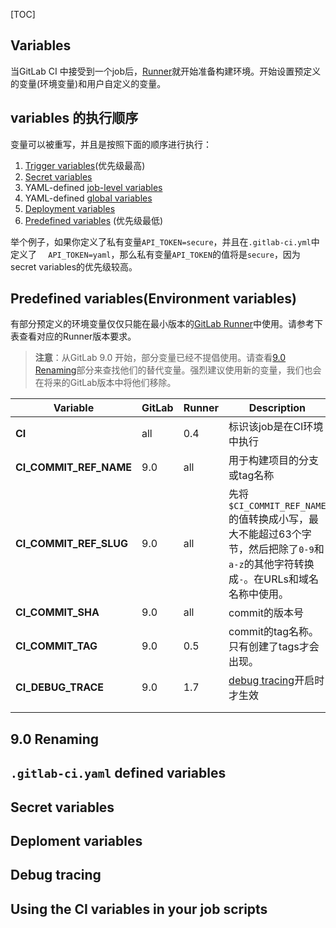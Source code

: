 [TOC]

## Variables

当GitLab CI 中接受到一个job后，[Runner](https://docs.gitlab.com/runner/)就开始准备构建环境。开始设置预定义的变量(环境变量)和用户自定义的变量。

## variables 的执行顺序

变量可以被重写，并且是按照下面的顺序进行执行：

1. [Trigger variables](https://docs.gitlab.com/ce/ci/triggers/README.html#pass-job-variables-to-a-trigger)(优先级最高)
2. [Secret variables](https://docs.gitlab.com/ce/ci/variables/README.html#secret-variables)
3. YAML-defined [job-level variables](https://docs.gitlab.com/ce/ci/yaml/README.html#job-variables)
4. YAML-defined [global variables](https://docs.gitlab.com/ce/ci/yaml/README.html#variables)
5. [Deployment variables](https://docs.gitlab.com/ce/ci/variables/README.html#deployment-variables)
6. [Predefined variables](https://docs.gitlab.com/ce/ci/variables/README.html#predefined-variables-environment-variables) (优先级最低)

举个例子，如果你定义了私有变量`API_TOKEN=secure`，并且在`.gitlab-ci.yml`中定义了 `  API_TOKEN=yaml`，那么私有变量`API_TOKEN`的值将是`secure`，因为secret variables的优先级较高。

## Predefined  variables(Environment variables)

有部分预定义的环境变量仅仅只能在最小版本的[GitLab Runner](https://docs.gitlab.com/runner/)中使用。请参考下表查看对应的Runner版本要求。

> **注意**：从GitLab 9.0 开始，部分变量已经不提倡使用。请查看[9.0 Renaming](https://docs.gitlab.com/ce/ci/variables/README.html#9-0-renaming)部分来查找他们的替代变量。强烈建议使用新的变量，我们也会在将来的GitLab版本中将他们移除。

| Variable               | GitLab | Runner | Description                              |
| ---------------------- | ------ | ------ | ---------------------------------------- |
| **CI**                 | all    | 0.4    | 标识该job是在CI环境中执行                          |
| **CI_COMMIT_REF_NAME** | 9.0    | all    | 用于构建项目的分支或tag名称                          |
| **CI_COMMIT_REF_SLUG** | 9.0    | all    | 先将`$CI_COMMIT_REF_NAME`的值转换成小写，最大不能超过63个字节，然后把除了`0-9`和`a-z`的其他字符转换成`-`。在URLs和域名名称中使用。 |
| **CI_COMMIT_SHA**      | 9.0    | all    | commit的版本号                               |
| **CI_COMMIT_TAG**      | 9.0    | 0.5    | commit的tag名称。只有创建了tags才会出现。              |
| **CI_DEBUG_TRACE**     | 9.0    | 1.7    | [debug tracing](https://docs.gitlab.com/ce/ci/variables/README.html#debug-tracing)开启时才生效 |
|                        |        |        |                                          |
|                        |        |        |                                          |









## 9.0 Renaming

## `.gitlab-ci.yaml` defined variables

## Secret variables

## Deploment variables

## Debug tracing

## Using the CI variables in your job scripts



